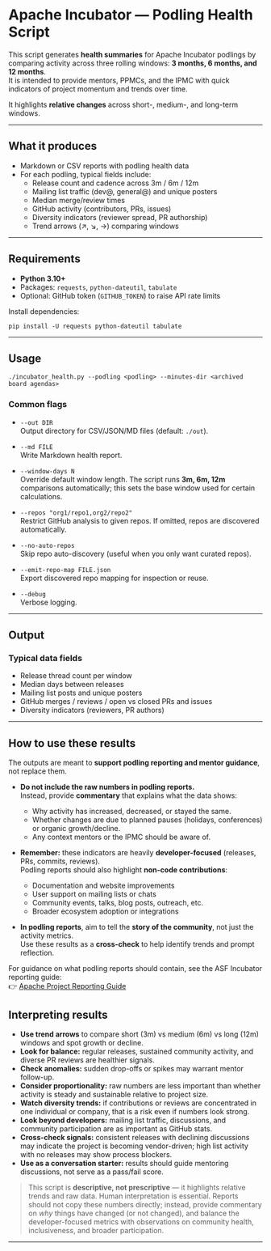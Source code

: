 # Apache Incubator — Podling Health Script

This script generates **health summaries** for Apache Incubator podlings by comparing activity across three rolling windows: **3 months, 6 months, and 12 months**.  
It is intended to provide mentors, PPMCs, and the IPMC with quick indicators of project momentum and trends over time.

It highlights **relative changes** across short-, medium-, and long-term windows.

---

## What it produces

- Markdown or CSV reports with podling health data
- For each podling, typical fields include:
  - Release count and cadence across 3m / 6m / 12m
  - Mailing list traffic (dev@, general@) and unique posters
  - Median merge/review times
  - GitHub activity (contributors, PRs, issues)
  - Diversity indicators (reviewer spread, PR authorship)
  - Trend arrows (↗, ↘, →) comparing windows

---

## Requirements

- **Python 3.10+**
- Packages: `requests`, `python-dateutil`, `tabulate`
- Optional: GitHub token (`GITHUB_TOKEN`) to raise API rate limits

Install dependencies:

    pip install -U requests python-dateutil tabulate

---

## Usage

    ./incubator_health.py --podling <podling> --minutes-dir <archived board agendas>

### Common flags

- `--out DIR`  
  Output directory for CSV/JSON/MD files (default: `./out`).

- `--md FILE`  
  Write Markdown health report.

- `--window-days N`  
  Override default window length. The script runs **3m, 6m, 12m** comparisons automatically; this sets the base window used for certain calculations.

- `--repos "org1/repo1,org2/repo2"`  
  Restrict GitHub analysis to given repos. If omitted, repos are discovered automatically.

- `--no-auto-repos`  
  Skip repo auto-discovery (useful when you only want curated repos).

- `--emit-repo-map FILE.json`  
  Export discovered repo mapping for inspection or reuse.

- `--debug`  
  Verbose logging.

---

## Output

### Typical data fields
- Release thread count per window  
- Median days between releases  
- Mailing list posts and unique posters  
- GitHub merges / reviews / open vs closed PRs and issues  
- Diversity indicators (reviewers, PR authors)

---

## How to use these results

The outputs are meant to **support podling reporting and mentor guidance**, not replace them.

- **Do not include the raw numbers in podling reports.**  
  Instead, provide **commentary** that explains what the data shows:
  - Why activity has increased, decreased, or stayed the same.  
  - Whether changes are due to planned pauses (holidays, conferences) or organic growth/decline.  
  - Any context mentors or the IPMC should be aware of.

- **Remember:** these indicators are heavily **developer-focused** (releases, PRs, commits, reviews).  
  Podling reports should also highlight **non-code contributions**:
  - Documentation and website improvements  
  - User support on mailing lists or chats  
  - Community events, talks, blog posts, outreach, etc.  
  - Broader ecosystem adoption or integrations

- **In podling reports**, aim to tell the **story of the community**, not just the activity metrics.  
  Use these results as a **cross-check** to help identify trends and prompt reflection.

For guidance on what podling reports should contain, see the ASF Incubator reporting guide:  
👉 [Apache Project Reporting Guide](https://cwiki.apache.org/confluence/x/_gnxFg)

## Interpreting results

- **Use trend arrows** to compare short (3m) vs medium (6m) vs long (12m) windows and spot growth or decline.  
- **Look for balance:** regular releases, sustained community activity, and diverse PR reviews are healthier signals. 
- **Check anomalies:** sudden drop-offs or spikes may warrant mentor follow-up.  
- **Consider proportionality:** raw numbers are less important than whether activity is steady and sustainable relative to project size.  
- **Watch diversity trends:** if contributions or reviews are concentrated in one individual or company, that is a risk even if numbers look strong.  
- **Look beyond developers:** mailing list traffic, discussions, and community participation are as important as GitHub stats.  
- **Cross-check signals:** consistent releases with declining discussions may indicate the project is becoming vendor-driven; high list activity with no releases may show process blockers.  
- **Use as a conversation starter:** results should guide mentoring discussions, not serve as a pass/fail score.  

> This script is **descriptive, not prescriptive** — it highlights relative trends and raw data. Human interpretation is essential. Reports should not copy these numbers directly; instead, provide commentary on *why* things have changed (or not changed), and balance the developer-focused metrics with observations on community health, inclusiveness, and broader participation.

---
